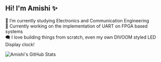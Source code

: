 ## Hi! I'm Amishi ✨


 🏫 I’m currently studying Electronics and Communication Engineering <br/>
 🌱 Currently working on the implementation of UART on FPGA based systems <br/>
 🗨️ I love building things from scratch, even my own DIVOOM styled LED Display clock! <br/>

![Amishi's GitHub Stats](https://github-readme-stats.vercel.app/api?username=Mimichic&count_private=true&show_icons=true&theme=radical&hide_rank=false)

